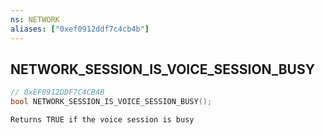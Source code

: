 ```yaml
---
ns: NETWORK
aliases: ["0xef0912ddf7c4cb4b"]
---
```

## NETWORK_SESSION_IS_VOICE_SESSION_BUSY

```c
// 0xEF0912DDF7C4CB4B
bool NETWORK_SESSION_IS_VOICE_SESSION_BUSY();
```

```
Returns TRUE if the voice session is busy
```
